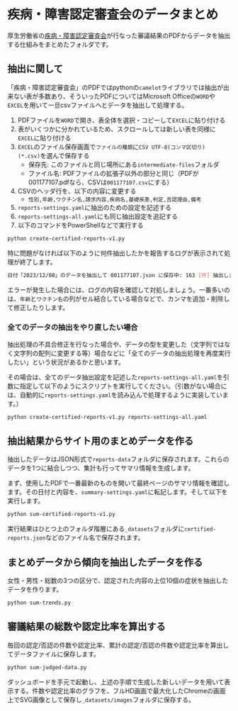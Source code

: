 # 疾病・障害認定審査会のデータまとめ

厚生労働省の[疾病・障害認定審査会](https://www.mhlw.go.jp/stf/shingi/shingi-shippei_127696_00001.html)が行なった審議結果のPDFからデータを抽出する仕組みをまとめたフォルダです。

## 抽出に関して

「疾病・障害認定審査会」のPDFではpythonの`camelot`ライブラリでは抽出が出来ない表が多数あり、そういったPDFについてはMicrosoft Officeの`WORD`や`EXCEL`を用いて一旦csvファイルへとデータを抽出して処理する。

1. PDFファイルを`WORD`で開き、表全体を選択・コピーして`EXCEL`に貼り付ける
1. 表がいくつかに分かれているため、スクロールしては新しい表を同様に`EXCEL`に貼り付ける
1. `EXCEL`のファイル保存画面で`ファイルの種類`に`CSV UTF-8(コンマ区切り) (*.csv)`を選んで保存する
    * 保存先: このファイルと同じ場所にある`intermediate-files`フォルダ
    * ファイル名: PDFファイルの拡張子以外の部分と同じ（PDFが001177107.pdfなら、CSVは`001177107.csv`にする）
1. CSVのヘッダ行を、以下の内容に変更する
    * `性別,年齢,ワクチン名,請求内容,疾病名,基礎疾患,判定,否認理由,備考`
1. `reports-settings.yaml`に抽出のための設定を記述する
1. `reports-settings-all.yaml`にも同じ抽出設定を追記する
1. 以下のコマンドをPowerShellなどで実行する

```sh
python create-certified-reports-v1.py
```

特に問題がなければ以下のように何件抽出したかを報告するログが表示されて処理が終了します。

```sh
日付「2023/12/08」のデータを抽出して 001177107.json に保存中: 163 [件] 抽出しました
```

エラーが発生した場合には、ログの内容を確認して対処しましょう。一番多いのは、`年齢`と`ワクチン名`の列がセル結合している場合などで、カンマを追加・削除して修正したりします。

### 全てのデータの抽出をやり直したい場合

抽出処理の不具合修正を行なった場合や、データの型を変更した（文字列ではなく文字列の配列に変更する等）場合などに「全てのデータの抽出処理を再度実行したい」という状況があるかと思います。

その場合は、全てのデータ抽出設定を記述した`reports-settings-all.yaml`を引数に指定して以下のようにスクリプトを実行してください。（引数がない場合には、自動的に`reports-settings.yaml`を読み込んで処理するように実装しています。）

```sh
python create-certified-reports-v1.py reports-settings-all.yaml
```

## 抽出結果からサイト用のまとめデータを作る

抽出したデータはJSON形式で`reports-data`フォルダに保存されます。これらのデータを1つに結合しつつ、集計も行ってサマリ情報を生成します。

まず、使用したPDFで一番最新のものを開いて最終ページのサマリ情報を確認します。その日付と内容を、`summary-settings.yaml`に転記します。そして以下を実行します。

```sh
python sum-certified-reports-v1.py
```

実行結果はひとつ上のフォルダ階層にある`_datasets`フォルダに`certified-reports.json`などのファイル名で保存されます。

## まとめデータから傾向を抽出したデータを作る

女性・男性・総数の3つの区分で、認定された内容の上位10個の症状を抽出したデータを作ります。

```sh
python sum-trends.py
```

## 審議結果の総数や認定比率を算出する

毎回の認定/否認の件数や認定比率、累計の認定/否認の件数や認定比率を算出してデータファイルに保存します。

```sh
python sum-judged-data.py
```

ダッシュボードを手元で起動し、上述の手順で生成した新しいデータを用いて表示する。件数や認定比率のグラフを、フルHD画面で最大化したChromeの画面上でSVG画像として保存し`_datasets/images`フォルダに保存する。
